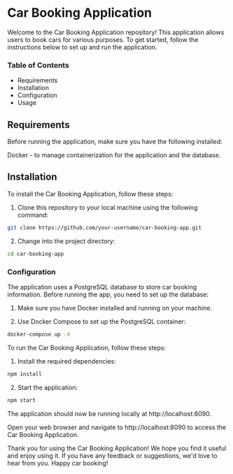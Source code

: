 # Car Booking Application
Welcome to the Car Booking Application repository! This application allows users to book cars for various purposes. To get started, follow the instructions below to set up and run the application.

### Table of Contents
- Requirements
- Installation
- Configuration
- Usage

## Requirements
Before running the application, make sure you have the following installed:

Docker - to manage containerization for the application and the database.
## Installation
To install the Car Booking Application, follow these steps:

1. Clone this repository to your local machine using the following command:

```bash
git clone https://github.com/your-username/car-booking-app.git
```
2. Change into the project directory:

```bash
cd car-booking-app
```
### Configuration
The application uses a PostgreSQL database to store car booking information. Before running the app, you need to set up the database:

1. Make sure you have Docker installed and running on your machine.

2. Use Docker Compose to set up the PostgreSQL container:

```bash
docker-compose up -d
```
To run the Car Booking Application, follow these steps:

1. Install the required dependencies:

```bash
npm install
```
2. Start the application:

```bash
npm start
```
The application should now be running locally at http://localhost:8090.

Open your web browser and navigate to http://localhost:8090 to access the Car Booking Application.

Thank you for using the Car Booking Application! We hope you find it useful and enjoy using it. If you have any feedback or suggestions, we'd love to hear from you. Happy car booking!
